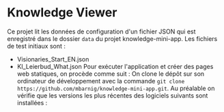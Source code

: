 # Knowledge Viewer

Ce projet lit les données de configuration d'un fichier JSON qui est enregistré dans le dossier `data` du projet knowledge-mini-app.
Les fichiers de test initiaux sont :
* Visionaries_Start_EN.json
* KI_Leierbud_What.json
Pour exécuter l'application et créer des pages web statiques, on procède comme suit :
On clone le dépôt sur son ordinateur de développement avec la commande `git clone https://github.com/mbarnig/knowledge-mini-app.git`.
Au préalable on vérifie que les versions les plus récentes des logiciels suivants sont installées :


